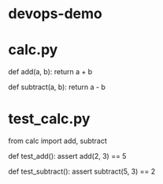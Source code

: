 # devops-demo
# calc.py

def add(a, b):
    return a + b

def subtract(a, b):
    return a - b
# test_calc.py
from calc import add, subtract

def test_add():
    assert add(2, 3) == 5

def test_subtract():
    assert subtract(5, 3) == 2
